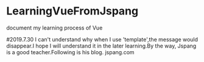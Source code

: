 # LearningVueFromJspang
document my learning process of Vue

#2019.7.30
I can't understand why when I use 'template',the message would disappear.I hope I will understand it in the later learning.By the way, Jspang is a good teacher.Following is his blog.
jspang.com
